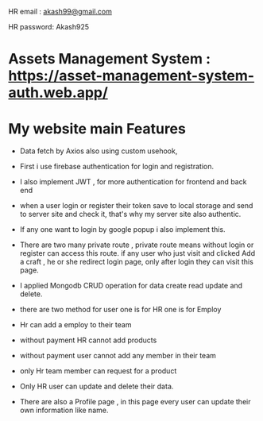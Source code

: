 HR email : akash99@gmail.com

HR password: Akash925

# Assets Management System : https://asset-management-system-auth.web.app/

# My website main Features

- Data fetch by Axios also using custom usehook,

- First i use firebase authentication for login and registration.

- I also implement JWT , for more authentication for frontend and back end

- when a user login or register their token save to
  local storage and send to server site and check it, that's why my server site also authentic.

- If any one want to login by google popup i also implement this.

- There are two many private route , private route means without login or register can access this route. if any user who just visit and clicked Add a craft , he or she redirect login page, only after login they can visit this page.

- I applied Mongodb CRUD operation for data create read update and delete.

- there are two method for user one is for HR one is for Employ

- Hr can add a employ to their team

- without payment HR cannot add products

- without payment user cannot add any member in their team

- only Hr team member can request for a product

- Only HR user can update and delete their data.

- There are also a Profile page , in this page every user can update their own information like name.
